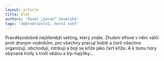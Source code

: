 ```yaml
---
layout: article
title: Úlet
authors: 'Pavel „Goran“ Veselský'
tags: 'dobrodružství, herní svět'
---
```


Pravděpodobně nejšílenější setting, který znáte. Zhulení elfové v něm válčí proti drsným vodníkům, pro všechny pracují hobiti a čerti všechno organizují, obchodují, intrikují a bojí se kříže jako čert kříže. A k tomu hory obývané trolly s trollí vědou a trp-hajzlíky...
